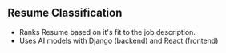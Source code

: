 ## Resume Classification
- Ranks Resume based on it's fit to the job description.
- Uses AI models with Django (backend) and React (frontend)
